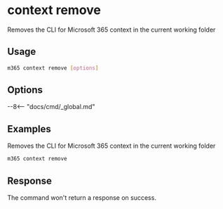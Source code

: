 # context remove

Removes the CLI for Microsoft 365 context in the current working folder

## Usage

```sh
m365 context remove [options]
```

## Options

--8<-- "docs/cmd/_global.md"

## Examples

Removes the CLI for Microsoft 365 context in the current working folder

```sh
m365 context remove
```

## Response

The command won't return a response on success.
